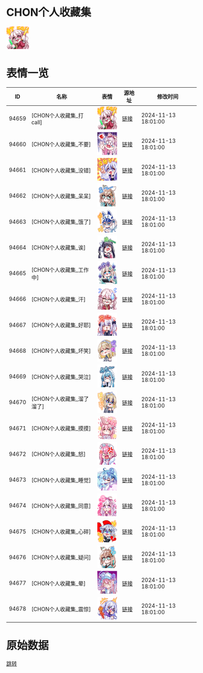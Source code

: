 # CHON个人收藏集

<img src="./cover.png" height="60" alt="cover" />

# 表情一览

|ID|名称|表情|源地址|修改时间|
|----|----|----|----|----|
|94659|[CHON个人收藏集_打call]|<img src="./pic/094659_%5BCHON个人收藏集_打call%5D.png" height="60" alt="打call"/>|[链接](https://i0.hdslb.com/bfs/garb/8826e6c2f5ac5983cda0a470270ce712a1c101a4.png)|2024-11-13 18:01:00|
|94660|[CHON个人收藏集_不要]|<img src="./pic/094660_%5BCHON个人收藏集_不要%5D.png" height="60" alt="不要"/>|[链接](https://i0.hdslb.com/bfs/garb/0f1dd21302dd93fa80f27f9e84c260d2ce9096c1.png)|2024-11-13 18:01:00|
|94661|[CHON个人收藏集_没错]|<img src="./pic/094661_%5BCHON个人收藏集_没错%5D.png" height="60" alt="没错"/>|[链接](https://i0.hdslb.com/bfs/garb/b8a78caae72cdb80126e5d25e2935f07f36521d5.png)|2024-11-13 18:01:00|
|94662|[CHON个人收藏集_呆呆]|<img src="./pic/094662_%5BCHON个人收藏集_呆呆%5D.png" height="60" alt="呆呆"/>|[链接](https://i0.hdslb.com/bfs/garb/4873b1d91fa0845da0966a81e05a6766a51dd8c1.png)|2024-11-13 18:01:00|
|94663|[CHON个人收藏集_饿了]|<img src="./pic/094663_%5BCHON个人收藏集_饿了%5D.png" height="60" alt="饿了"/>|[链接](https://i0.hdslb.com/bfs/garb/3f5a1a3d51a26e88821e7e528228ec8fb7b6a806.png)|2024-11-13 18:01:00|
|94664|[CHON个人收藏集_诶]|<img src="./pic/094664_%5BCHON个人收藏集_诶%5D.png" height="60" alt="诶"/>|[链接](https://i0.hdslb.com/bfs/garb/8a2b455fcd05f151baaf124545f51b139f4ad70c.png)|2024-11-13 18:01:00|
|94665|[CHON个人收藏集_工作中]|<img src="./pic/094665_%5BCHON个人收藏集_工作中%5D.png" height="60" alt="工作中"/>|[链接](https://i0.hdslb.com/bfs/garb/1635a02a7eeae2d2ab0ed3d96d7d0e49594f2613.png)|2024-11-13 18:01:00|
|94666|[CHON个人收藏集_汗]|<img src="./pic/094666_%5BCHON个人收藏集_汗%5D.png" height="60" alt="汗"/>|[链接](https://i0.hdslb.com/bfs/garb/1eed0d4ab357a03e98af37a770e95289263a29b2.png)|2024-11-13 18:01:00|
|94667|[CHON个人收藏集_好耶]|<img src="./pic/094667_%5BCHON个人收藏集_好耶%5D.png" height="60" alt="好耶"/>|[链接](https://i0.hdslb.com/bfs/garb/c324a87044350825cb972799eb7707a189c2ff7e.png)|2024-11-13 18:01:00|
|94668|[CHON个人收藏集_坏笑]|<img src="./pic/094668_%5BCHON个人收藏集_坏笑%5D.png" height="60" alt="坏笑"/>|[链接](https://i0.hdslb.com/bfs/garb/7e4805af7bff9e5b995183657d796f0ef0db3d50.png)|2024-11-13 18:01:00|
|94669|[CHON个人收藏集_哭泣]|<img src="./pic/094669_%5BCHON个人收藏集_哭泣%5D.png" height="60" alt="哭泣"/>|[链接](https://i0.hdslb.com/bfs/garb/9a93c42038734071a49f10e3bd72a38b1c336143.png)|2024-11-13 18:01:00|
|94670|[CHON个人收藏集_溜了溜了]|<img src="./pic/094670_%5BCHON个人收藏集_溜了溜了%5D.png" height="60" alt="溜了溜了"/>|[链接](https://i0.hdslb.com/bfs/garb/5b739f920d156f03ecb6a993e54ad80c35c500b4.png)|2024-11-13 18:01:00|
|94671|[CHON个人收藏集_摸摸]|<img src="./pic/094671_%5BCHON个人收藏集_摸摸%5D.png" height="60" alt="摸摸"/>|[链接](https://i0.hdslb.com/bfs/garb/378b38007f07015b7377beaba85d559e64dc75f3.png)|2024-11-13 18:01:00|
|94672|[CHON个人收藏集_怒]|<img src="./pic/094672_%5BCHON个人收藏集_怒%5D.png" height="60" alt="怒"/>|[链接](https://i0.hdslb.com/bfs/garb/7aa72ed0a3f622f4460682924818f0980d70f2a0.png)|2024-11-13 18:01:00|
|94673|[CHON个人收藏集_睡觉]|<img src="./pic/094673_%5BCHON个人收藏集_睡觉%5D.png" height="60" alt="睡觉"/>|[链接](https://i0.hdslb.com/bfs/garb/98eb2503a5bc46b81a11e82a8a2c9f192375bc76.png)|2024-11-13 18:01:00|
|94674|[CHON个人收藏集_同意]|<img src="./pic/094674_%5BCHON个人收藏集_同意%5D.png" height="60" alt="同意"/>|[链接](https://i0.hdslb.com/bfs/garb/6e57b2d6770070015632b18533f7d3fa21c5b928.png)|2024-11-13 18:01:00|
|94675|[CHON个人收藏集_心碎]|<img src="./pic/094675_%5BCHON个人收藏集_心碎%5D.png" height="60" alt="心碎"/>|[链接](https://i0.hdslb.com/bfs/garb/9bcbe066dc0e753ac4445a39f290c96ce4760060.png)|2024-11-13 18:01:00|
|94676|[CHON个人收藏集_疑问]|<img src="./pic/094676_%5BCHON个人收藏集_疑问%5D.png" height="60" alt="疑问"/>|[链接](https://i0.hdslb.com/bfs/garb/7b8f9f8342f89e5818d6787b35cf81e2dda45527.png)|2024-11-13 18:01:00|
|94677|[CHON个人收藏集_晕]|<img src="./pic/094677_%5BCHON个人收藏集_晕%5D.png" height="60" alt="晕"/>|[链接](https://i0.hdslb.com/bfs/garb/23eb78bdf0fb7faaa8441dec5f8ad9482d51e121.png)|2024-11-13 18:01:00|
|94678|[CHON个人收藏集_震惊]|<img src="./pic/094678_%5BCHON个人收藏集_震惊%5D.png" height="60" alt="震惊"/>|[链接](https://i0.hdslb.com/bfs/garb/1a0e52ce62333d72d47122b87b95b6fec0f2d29b.png)|2024-11-13 18:01:00|

# 原始数据

[跳转](./raw.json)

